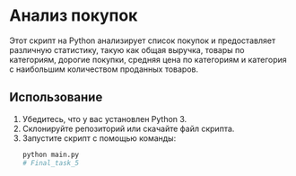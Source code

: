 # Анализ покупок

Этот скрипт на Python анализирует список покупок и предоставляет различную статистику, такую как общая выручка, товары по категориям, дорогие покупки, средняя цена по категориям и категория с наибольшим количеством проданных товаров.

## Использование

1. Убедитесь, что у вас установлен Python 3.
2. Склонируйте репозиторий или скачайте файл скрипта.
3. Запустите скрипт с помощью команды:
   ```bash
   python main.py
   # Final_task_5